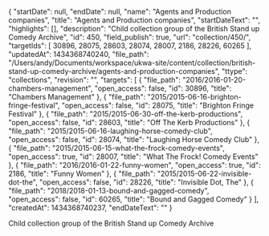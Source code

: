 {
  "startDate": null, 
  "endDate": null, 
  "name": "Agents and Production companies", 
  "title": "Agents and Production companies", 
  "startDateText": "", 
  "highlights": [], 
  "description": "Child collection group of the British Stand up Comedy Archive", 
  "id": 450, 
  "field_publish": true, 
  "url": "collection/450/", 
  "targetIds": [
    30896, 
    28075, 
    28603, 
    28074, 
    28007, 
    2186, 
    28226, 
    60265
  ], 
  "updatedAt": 1434368740240, 
  "file_path": "/Users/andy/Documents/workspace/ukwa-site/content/collection/british-stand-up-comedy-archive/agents-and-production-companies", 
  "ttype": "collections", 
  "revision": "", 
  "targets": [
    {
      "file_path": "2016/2016-01-20-chambers-management", 
      "open_access": false, 
      "id": 30896, 
      "title": "Chambers Management"
    }, 
    {
      "file_path": "2015/2015-06-16-brighton-fringe-festival", 
      "open_access": false, 
      "id": 28075, 
      "title": "Brighton Fringe Festival"
    }, 
    {
      "file_path": "2015/2015-06-30-off-the-kerb-productions", 
      "open_access": false, 
      "id": 28603, 
      "title": "Off The Kerb Productions"
    }, 
    {
      "file_path": "2015/2015-06-16-laughing-horse-comedy-club", 
      "open_access": false, 
      "id": 28074, 
      "title": "Laughing Horse Comedy Club"
    }, 
    {
      "file_path": "2015/2015-06-15-what-the-frock-comedy-events", 
      "open_access": true, 
      "id": 28007, 
      "title": "What The Frock! Comedy Events"
    }, 
    {
      "file_path": "2016/2016-01-22-funny-women", 
      "open_access": true, 
      "id": 2186, 
      "title": "Funny Women"
    }, 
    {
      "file_path": "2015/2015-06-22-invisible-dot-the", 
      "open_access": false, 
      "id": 28226, 
      "title": "Invisible Dot, The"
    }, 
    {
      "file_path": "2018/2018-01-13-bound-and-gagged-comedy", 
      "open_access": false, 
      "id": 60265, 
      "title": "Bound and Gagged Comedy"
    }
  ], 
  "createdAt": 1434368740237, 
  "endDateText": ""
}

Child collection group of the British Stand up Comedy Archive